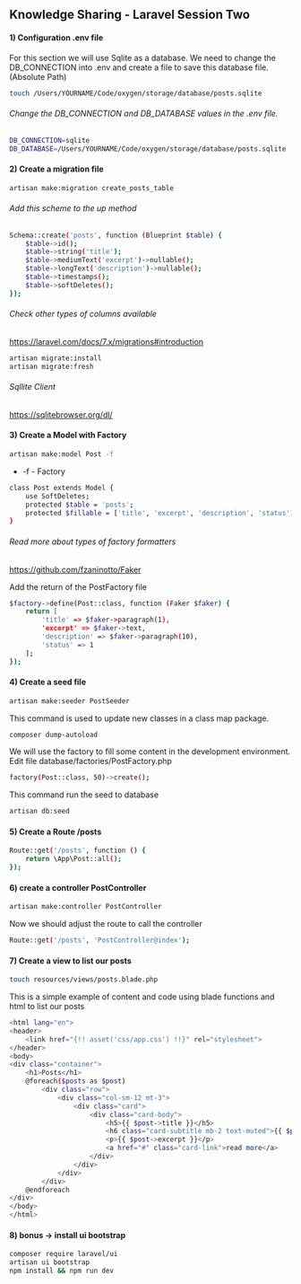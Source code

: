 ## Knowledge Sharing - Laravel Session Two

#### 1) Configuration .env file
For this section we will use Sqlite as a database.
We need to change the DB_CONNECTION into .env and create a file to save this database file. (Absolute Path)

```sh
touch /Users/YOURNAME/Code/oxygen/storage/database/posts.sqlite
```

###### Change the DB_CONNECTION and DB_DATABASE values ​​in the .env file.

```sh
DB_CONNECTION=sqlite
DB_DATABASE=/Users/YOURNAME/Code/oxygen/storage/database/posts.sqlite
```

#### 2) Create a migration file

```sh
artisan make:migration create_posts_table
```

###### Add this scheme to the up method
```sh
Schema::create('posts', function (Blueprint $table) {
    $table->id();
    $table->string('title');
    $table->mediumText('excerpt')->nullable();
    $table->longText('description')->nullable();
    $table->timestamps();
    $table->softDeletes();
});
```

###### Check other types of columns available
https://laravel.com/docs/7.x/migrations#introduction

```sh
artisan migrate:install
artisan migrate:fresh
```

###### Sqllite Client
https://sqlitebrowser.org/dl/

#### 3) Create a Model with Factory
```sh
artisan make:model Post -f
```
* -f - Factory
 
```sh
class Post extends Model {
    use SoftDeletes;
    protected $table = 'posts';
    protected $fillable = ['title', 'excerpt', 'description', 'status'];
}
```

###### Read more about types of factory formatters
https://github.com/fzaninotto/Faker

Add the return of the PostFactory file
```sh
$factory->define(Post::class, function (Faker $faker) {
    return [
        'title' => $faker->paragraph(1),
        'excerpt' => $faker->text,
        'description' => $faker->paragraph(10),
        'status' => 1
    ];
});
```

#### 4) Create a seed file
```sh
artisan make:seeder PostSeeder
```

This command is used to update new classes in a class map package. 
```sh
composer dump-autoload 
```

We will use the factory to fill some content in the development environment. Edit file database/factories/PostFactory.php
```sh
factory(Post::class, 50)->create();
```

This command run the seed to database
```sh
artisan db:seed   
```

#### 5) Create a Route /posts
```sh
Route::get('/posts', function () {
    return \App\Post::all();
});
```

#### 6) create a controller PostController
```sh
artisan make:controller PostController 
```

Now we should adjust the route to call the controller
```sh
Route::get('/posts', 'PostController@index');	
```

#### 7) Create a view to list our posts
```sh
touch resources/views/posts.blade.php
```

This is a simple example of content and code using blade functions and html to list our posts
```sh
<html lang="en">
<header>
    <link href="{!! asset('css/app.css') !!}" rel="stylesheet">
</header>
<body>
<div class="container">
    <h1>Posts</h1>
    @foreach($posts as $post)
        <div class="row">
            <div class="col-sm-12 mt-3">
                <div class="card">
                    <div class="card-body">
                        <h5>{{ $post->title }}</h5>
                        <h6 class="card-subtitle mb-2 text-muted">{{ $post->created_at->format('d/m/Y H:i') }}</h6>
                        <p>{{ $post->excerpt }}</p>
                        <a href="#" class="card-link">read more</a>
                    </div>
                </div>
            </div>
        </div>
    @endforeach
</div>
</body>
</html>
```

#### 8) bonus -> install ui bootstrap
```sh
composer require laravel/ui
artisan ui bootstrap
npm install && npm run dev
```

